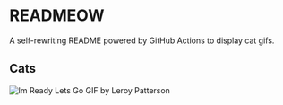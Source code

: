 # READMEOW

A self-rewriting README powered by GitHub Actions to display cat gifs.

## Cats

![Im Ready Lets Go GIF by Leroy Patterson](https://media4.giphy.com/media/CjmvTCZf2U3p09Cn0h/200.gif?cid=9acd02dak2gecx4p9d30ucdkh6kbx7fjlt3tl6jjsef4tcbr&ep=v1_gifs_search&rid=200.gif&ct=g)
